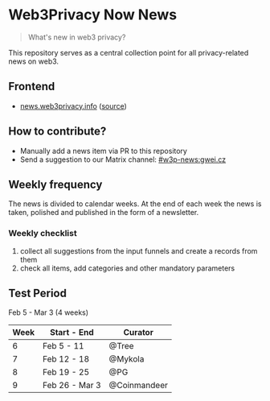 # Web3Privacy Now News

> What's new in web3 privacy?

This repository serves as a central collection point for all privacy-related news on web3.

## Frontend

* [news.web3privacy.info](https://news.web3privacy.info/) ([source](https://github.com/web3privacy/news-app))

## How to contribute?

* Manually add a news item via PR to this repository
* Send a suggestion to our Matrix channel: [#w3p-news:gwei.cz](https://matrix.to/#/#w3p-news:gwei.cz)

## Weekly frequency

The news is divided to calendar weeks. At the end of each week the news is taken, polished and published in the form of a newsletter.

### Weekly checklist
1. collect all suggestions from the input funnels and create a records from them
2. check all items, add categories and other mandatory parameters

## Test Period

Feb 5 - Mar 3 (4 weeks)

| Week | Start - End | Curator |
| --- | --- | --- |
| 6 | Feb 5 - 11 | @Tree |
| 7 | Feb 12 - 18 | @Mykola |
| 8 | Feb 19 - 25 | @PG |
| 9 | Feb 26 - Mar 3 | @Coinmandeer |
